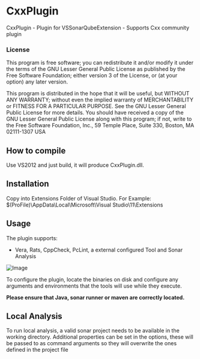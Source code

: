 CxxPlugin
=========

CxxPlugin - Plugin for VSSonarQubeExtension - Supports Cxx community plugin

### License
This program is free software; you can redistribute it and/or modify it under the terms of the GNU Lesser General Public License as published by the Free Software Foundation; either version 3 of the License, or (at your option) any later version.

This program is distributed in the hope that it will be useful, but WITHOUT ANY WARRANTY; without even the implied warranty of MERCHANTABILITY or FITNESS FOR A PARTICULAR PURPOSE. See the GNU Lesser General Public License for more details. You should have received a copy of the GNU Lesser General Public License along with this program; if not, write to the Free Software Foundation, Inc., 59 Temple Place, Suite 330, Boston, MA 02111-1307 USA


## How to compile
Use VS2012 and just build, it will produce CxxPlugin.dll.

## Installation

Copy into Extensions Folder of Visual Studio. For Example:
$(ProFile)\AppData\Local\Microsoft\Visual Studio\11\Extensions

## Usage
The plugin supports:
* Vera, Rats, CppCheck, PcLint, a external configured Tool and Sonar Analysis

![Image](../master/wiki/VeraConfig.png?raw=true)

To configure the plugin, locate the binaries on disk and configure any arguments and environments that the tools will use while they execute. 

**Please ensure that Java, sonar runner or maven are correctly located.**

## Local Analysis
To run local analysis, a valid sonar project needs to be available in the working directory. Additional properties can be set in the options, these will be passed to as command arguments so they will overwrite the ones defined in the project file



